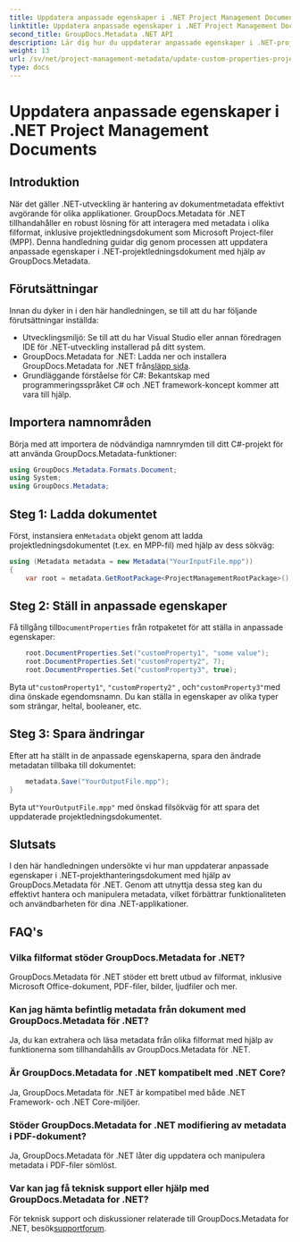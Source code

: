 ```yaml
---
title: Uppdatera anpassade egenskaper i .NET Project Management Documents
linktitle: Uppdatera anpassade egenskaper i .NET Project Management Documents
second_title: GroupDocs.Metadata .NET API
description: Lär dig hur du uppdaterar anpassade egenskaper i .NET-projekthanteringsdokument med GroupDocs.Metadata för .NET. Förbättra metadatahanteringen i dina applikationer.
weight: 13
url: /sv/net/project-management-metadata/update-custom-properties-project-management-documents/
type: docs
---
```

# Uppdatera anpassade egenskaper i .NET Project Management Documents

## Introduktion
När det gäller .NET-utveckling är hantering av dokumentmetadata effektivt avgörande för olika applikationer. GroupDocs.Metadata för .NET tillhandahåller en robust lösning för att interagera med metadata i olika filformat, inklusive projektledningsdokument som Microsoft Project-filer (MPP). Denna handledning guidar dig genom processen att uppdatera anpassade egenskaper i .NET-projektledningsdokument med hjälp av GroupDocs.Metadata.
## Förutsättningar
Innan du dyker in i den här handledningen, se till att du har följande förutsättningar inställda:
- Utvecklingsmiljö: Se till att du har Visual Studio eller annan föredragen IDE för .NET-utveckling installerad på ditt system.
-  GroupDocs.Metadata for .NET: Ladda ner och installera GroupDocs.Metadata for .NET från[släpp sida](https://releases.groupdocs.com/metadata/net/).
- Grundläggande förståelse för C#: Bekantskap med programmeringsspråket C# och .NET framework-koncept kommer att vara till hjälp.

## Importera namnområden
Börja med att importera de nödvändiga namnrymden till ditt C#-projekt för att använda GroupDocs.Metadata-funktioner:
```csharp
using GroupDocs.Metadata.Formats.Document;
using System;
using GroupDocs.Metadata;
```
## Steg 1: Ladda dokumentet
 Först, instansiera en`Metadata` objekt genom att ladda projektledningsdokumentet (t.ex. en MPP-fil) med hjälp av dess sökväg:
```csharp
using (Metadata metadata = new Metadata("YourInputFile.mpp"))
{
    var root = metadata.GetRootPackage<ProjectManagementRootPackage>();
```
## Steg 2: Ställ in anpassade egenskaper
 Få tillgång till`DocumentProperties` från rotpaketet för att ställa in anpassade egenskaper:
```csharp
    root.DocumentProperties.Set("customProperty1", "some value");
    root.DocumentProperties.Set("customProperty2", 7);
    root.DocumentProperties.Set("customProperty3", true);
```
 Byta ut`"customProperty1"`, `"customProperty2"` , och`"customProperty3"`med dina önskade egendomsnamn. Du kan ställa in egenskaper av olika typer som strängar, heltal, booleaner, etc.
## Steg 3: Spara ändringar
Efter att ha ställt in de anpassade egenskaperna, spara den ändrade metadatan tillbaka till dokumentet:
```csharp
    metadata.Save("YourOutputFile.mpp");
}
```
 Byta ut`"YourOutputFile.mpp"` med önskad filsökväg för att spara det uppdaterade projektledningsdokumentet.

## Slutsats
I den här handledningen undersökte vi hur man uppdaterar anpassade egenskaper i .NET-projekthanteringsdokument med hjälp av GroupDocs.Metadata för .NET. Genom att utnyttja dessa steg kan du effektivt hantera och manipulera metadata, vilket förbättrar funktionaliteten och användbarheten för dina .NET-applikationer.

## FAQ's
### Vilka filformat stöder GroupDocs.Metadata for .NET?
GroupDocs.Metadata för .NET stöder ett brett utbud av filformat, inklusive Microsoft Office-dokument, PDF-filer, bilder, ljudfiler och mer.
### Kan jag hämta befintlig metadata från dokument med GroupDocs.Metadata för .NET?
Ja, du kan extrahera och läsa metadata från olika filformat med hjälp av funktionerna som tillhandahålls av GroupDocs.Metadata för .NET.
### Är GroupDocs.Metadata for .NET kompatibelt med .NET Core?
Ja, GroupDocs.Metadata för .NET är kompatibel med både .NET Framework- och .NET Core-miljöer.
### Stöder GroupDocs.Metadata for .NET modifiering av metadata i PDF-dokument?
Ja, GroupDocs.Metadata för .NET låter dig uppdatera och manipulera metadata i PDF-filer sömlöst.
### Var kan jag få teknisk support eller hjälp med GroupDocs.Metadata for .NET?
 För teknisk support och diskussioner relaterade till GroupDocs.Metadata for .NET, besök[supportforum](https://forum.groupdocs.com/c/metadata/14).
